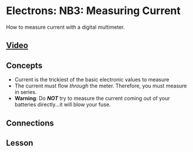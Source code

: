 # Electrons: NB3: Measuring Current
How to measure current with a digital multimeter.

## [Video](https://vimeo.com/1027757287)

## Concepts
- Current is the trickiest of the basic electronic values to measure
- The current must flow *through* the meter. Therefore, you must measure in series.
- **Warning**: Do ***NOT*** try to measure the current coming out of your batteries directly...it will blow your fuse.

## Connections

## Lesson